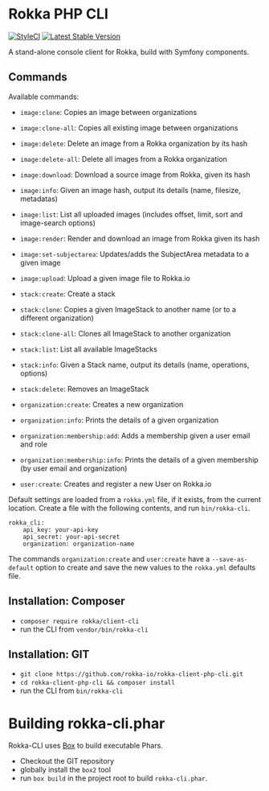 # Rokka PHP CLI

[![StyleCI](https://styleci.io/repos/54209439/shield)](https://styleci.io/repos/54209439)
[![Latest Stable Version](https://poser.pugx.org/rokka/client-cli/version.png)](https://packagist.org/packages/rokka/client-cli)

A stand-alone console client for Rokka, build with Symfony components.

## Commands

Available commands:

 * `image:clone`: Copies an image between organizations
 * `image:clone-all`: Copies all existing image between organizations
 * `image:delete`: Delete an image from a Rokka organization by its hash
 * `image:delete-all`: Delete all images from a Rokka organization
 * `image:download`: Download a source image from Rokka, given its hash
 * `image:info`: Given an image hash, output its details (name, filesize, metadatas)
 * `image:list`: List all uploaded images (includes offset, limit, sort and image-search options)
 * `image:render`: Render and download an image from Rokka given its hash
 * `image:set-subjectarea`: Updates/adds the SubjectArea metadata to a given image
 * `image:upload`: Upload a given image file to Rokka.io

 * `stack:create`: Create a stack
 * `stack:clone`: Copies a given ImageStack to another name (or to a different organization)
 * `stack:clone-all`: Clones all ImageStack to another organization
 * `stack:list`: List all available ImageStacks
 * `stack:info`: Given a Stack name, output its details (name, operations, options)
 * `stack:delete`: Removes an ImageStack

 * `organization:create`: Creates a new organization
 * `organization:info`: Prints the details of a given organization
 * `organization:membership:add`: Adds a membership given a user email and role
 * `organization:membership:info`: Prints the details of a given membership (by user email and organization)

 * `user:create`: Creates and register a new User on Rokka.io

Default settings are loaded from a `rokka.yml` file, if it exists, from the current location.
Create a file with the following contents, and run `bin/rokka-cli`.

```
rokka_cli:
    api_key: your-api-key
    api_secret: your-api-secret
    organization: organization-name
```

The commands `organization:create` and `user:create` have a `--save-as-default` option to create and save
the new values to the `rokka.yml` defaults file.

## Installation: Composer

 - `composer require rokka/client-cli`
 - run the CLI from `vendor/bin/rokka-cli`

## Installation: GIT

 - `git clone https://github.com/rokka-io/rokka-client-php-cli.git`
 - `cd rokka-client-php-cli && composer install`
 - run the CLI from `bin/rokka-cli`

# Building rokka-cli.phar

Rokka-CLI uses [Box](http://box-project.github.io/box2/) to build executable Phars.

 - Checkout the GIT repository
 - globally install the `box2` tool
 - run `box build` in the project root to build `rokka-cli.phar`.

